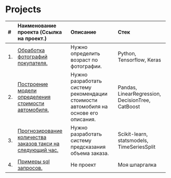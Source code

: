 # Projects

| #  | Наименование проекта (Cсылка на проект.)  | Описание  | Стек |
|:-|:-|:-|:-|
| 1. |<a href='https://github.com/DmitryTatarintsev/My_repository/tree/main/1'>Обработка фотографий покупателя.</a>|Нужно определить возраст по фотографии.|Python, Tensorflow, Keras|
| 2.|<a href='https://github.com/DmitryTatarintsev/My_repository/tree/main/2'>Построение модели определения стоимости автомобиля.</a> |Нужно разработать систему рекомендации стоимости автомобиля на основе его описания.|Pandas, LinearRegression, DecisionTree, CatBoost|
| 3.|<a href='https://github.com/DmitryTatarintsev/My_repository/tree/main/3'>Прогнозирование количества заказов такси на следующий час.</a>|Нужно разработать систему предсказания объема заказа.|Scikit-learn, statsmodels, TimeSeriesSplit|
| 4.|<a href='https://github.com/DmitryTatarintsev/My_repository/tree/main/4'>Примеры sql запросов.</a>|Не проект|Моя шпаргалка|


